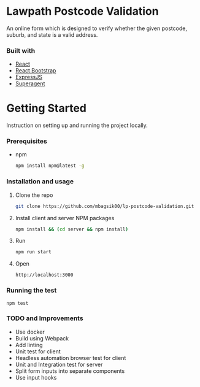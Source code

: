 # Lawpath Postcode Validation
An online form which is designed to verify whether the given postcode, suburb, and state is a valid address.

### Built with
* [React](https://reactjs.org/)
* [React Bootstrap](https://react-bootstrap.github.io/)
* [ExpressJS](https://expressjs.com/)
* [Superagent](https://visionmedia.github.io/superagent/)

# Getting Started
Instruction on setting up and running the project locally.
### Prerequisites
* npm
  ```sh
  npm install npm@latest -g
  ```
### Installation and usage
1. Clone the repo
   ```sh
   git clone https://github.com/mbagsik00/lp-postcode-validation.git
   ```
2. Install client and server NPM packages
   ```sh
   npm install && (cd server && npm install)
   ```
3. Run
   ```sh
   npm run start
   ```
4. Open
   ```
   http://localhost:3000
   ```

### Running the test
```
npm test
```

### TODO and Improvements
- Use docker
- Build using Webpack
- Add linting
- Unit test for client
- Headless automation browser test for client
- Unit and Integration test for server
- Split form inputs into separate components
- Use input hooks
